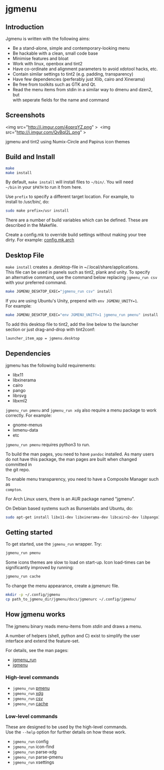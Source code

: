 jgmenu
======

Introduction
------------

Jgmenu is written with the following aims:

  - Be a stand-alone, simple and contemporary-looking menu
  - Be hackable with a clean, small code base
  - Minimise features and bloat
  - Work with linux, openbox and tint2
  - Have co-ordinate and alignment parameters to avoid xdotool hacks, etc.
  - Contain similar settings to tint2 (e.g. padding, transparency)
  - Have few dependencies (perferably just Xlib, cairo and Xinerama)
  - Be free from toolkits such as GTK and Qt.
  - Read the menu items from stdin in a similar way to dmenu and dzen2, but  
    with seperate fields for the name and command

Screenshots
-----------

<img src="http://i.imgur.com/4oprqYZ.png" \>  <img src="http://i.imgur.com/QvBqI2L.png" \>

jgmenu and tint2 using Numix-Circle and Papirus icon themes

Build and Install
-----------------

```bash
make
make install
```

By default, `make install` will install files to `~/bin/`. You will need  
`~/bin` in your `$PATH` to run it from here.

Use `prefix` to specify a different target location. For example, to  
install to /usr/bin/, do:

```bash
sudo make prefix=/usr install
```

There are a number of build variables which can be defined. These are  
described in the Makefile.

Create a config.mk to override build settings without making your tree  
dirty. For example: [config.mk.arch](./docs/config.mk.arch)

Desktop File
------------

`make install` creates a .desktop-file in ~/.local/share/applications.  
This file can be used in panels such as tint2, plank and unity. To specify  
an alternative command, use the command below replacing `jgmenu_run csv`  
with your preferred command.

```bash
make JGMENU_DESKTOP_EXEC="jgmenu_run csv" install
```

If you are using Ubuntu's Unity, prepend with `env JGMENU_UNITY=1`.  
For example:

```bash
make JGMENU_DESKTOP_EXEC="env JGMENU_UNITY=1 jgmenu_run pmenu" install
```

To add this desktop file to tint2, add the line below to the launcher  
section or just drag-and-drop with tint2conf:

```bash
launcher_item_app = jgmenu.desktop
```

Dependencies
------------

jgmenu has the following build requirements:

  - libx11
  - libxinerama
  - cairo
  - pango
  - librsvg
  - libxml2

`jgmenu_run pmenu` and `jgmenu_run xdg` also require a menu package to work  
correctly. For example:

  - gnome-menus
  - lxmenu-data
  - etc

`jgmenu_run pmenu` requires python3 to run.

To build the man pages, you need to have `pandoc` installed. As many users  
do not have this package, the man pages are built when changed committed in  
the git repo.

To enable menu transparency, you need to have a Composite Manager such as  
`compton`.

For Arch Linux users, there is an AUR package named "jgmenu".

On Debian based systems such as Bunsenlabs and Ubuntu, do:

```bash
sudo apt-get install libx11-dev libxinerama-dev libcairo2-dev libpango1.0-dev librsvg2-dev libxml2-dev
```

Getting started
---------------

To get started, use the `jgmenu_run` wrapper. Try:

```bash
jgmenu_run pmenu
```

Some icons themes are slow to load on start-up. Icon load-times can be  
significantly improved by running:

```bash
jgmenu_run cache
```

To change the menu appearance, create a jgmenurc file.

```bash
mkdir -p ~/.config/jgmenu
cp path_to_jgmenu_dir/jgmenu/docs/jgmenurc ~/.config/jgmenu/
```

How jgmenu works
----------------

The jgmenu binary reads menu-items from *stdin* and draws a menu. 

A number of helpers (shell, python and C) exist to simplify the user  
interface and extend the feature-set.

For details, see the man pages:

  - [jgmenu_run](docs/manual/jgmenu_run.1.md)
  - [jgmenu](docs/manual/jgmenu.1.md)

### High-level commands

  - `jgmenu_run` [pmenu](docs/manual/jgmenu-pmenu.1.md)
  - `jgmenu_run` [xdg](docs/manual/jgmenu-xdg.1.md)
  - `jgmenu_run` [csv](docs/manual/jgmenu-csv.1.md)
  - `jgmenu_run` [cache](docs/manual/jgmenu-cache.1.md)

### Low-level commands

These are designed to be used by the high-level commands.  
Use the `--help` option for further details on how these work.

  - `jgmenu_run` config
  - `jgmenu_run` icon-find
  - `jgmenu_run` parse-xdg
  - `jgmenu_run` parse-pmenu
  - `jgmenu_run` xsettings
